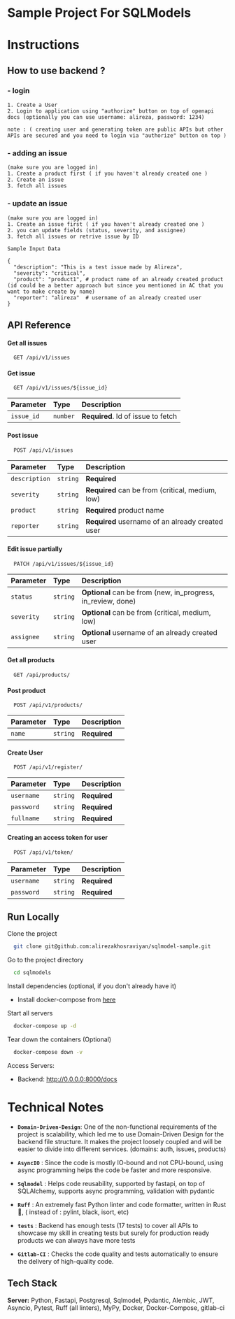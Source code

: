 
# Sample Project For SQLModels
# Instructions

## How to use backend ?

### - login

    1. Create a User
    2. Login to application using "authorize" button on top of openapi docs (optionally you can use username: alireza, password: 1234)
    
    note : ( creating user and generating token are public APIs but other APIs are secured and you need to login via "authorize" button on top )


### - adding an issue
    
    (make sure you are logged in)
    1. Create a product first ( if you haven't already created one )
    2. Create an issue
    3. fetch all issues


### - update an issue

    (make sure you are logged in)
    1. Create an issue first ( if you haven't already created one )
    2. you can update fields (status, severity, and assignee)
    3. fetch all issues or retrive issue by ID

    Sample Input Data

    {
      "description": "This is a test issue made by Alireza",
      "severity": "critical", 
      "product": "product1", # product name of an already created product (id could be a better approach but since you mentioned in AC that you want to make create by name)
      "reporter": "alireza"  # username of an already created user
    }

## API Reference

#### Get all issues

```http
  GET /api/v1/issues
```


#### Get issue

```http
  GET /api/v1/issues/${issue_id}
```

| Parameter | Type     | Description                       |
| :-------- | :------- | :-------------------------------- |
| `issue_id`      | `number` | **Required**. Id of issue to fetch |


#### Post issue

```http
  POST /api/v1/issues
```

| Parameter | Type     | Description                       |
| :-------- | :------- | :-------------------------------- |
| `description`      | `string` | **Required**|
| `severity`      | `string` | **Required** can be from (critical, medium, low)|
| `product`      | `string` | **Required** product name|
| `reporter`      | `string` | **Required** username of an already created user|


#### Edit issue partially

```http
  PATCH /api/v1/issues/${issue_id}
```

| Parameter | Type     | Description                       |
| :-------- | :------- | :-------------------------------- |
| `status`      | `string` | **Optional** can be from (new, in_progress, in_review, done)|
| `severity`      | `string` | **Optional** can be from (critical, medium, low)|
| `assignee`      | `string` | **Optional** username of an already created user|



#### Get all products

```http
  GET /api/products/
```


#### Post product

```http
  POST /api/v1/products/
```

| Parameter | Type     | Description                       |
| :-------- | :------- | :-------------------------------- |
| `name`      | `string` | **Required**|


#### Create User

```http
  POST /api/v1/register/
```

| Parameter | Type     | Description                       |
| :-------- | :------- | :-------------------------------- |
| `username`      | `string` | **Required**|
| `password`      | `string` | **Required**|
| `fullname`      | `string` | **Required**|


#### Creating an access token for user

```http
  POST /api/v1/token/
```

| Parameter | Type     | Description                       |
| :-------- | :------- | :-------------------------------- |
| `username`      | `string` | **Required**|
| `password`      | `string` | **Required**|

## Run Locally

Clone the project

```bash
  git clone git@github.com:alirezakhosraviyan/sqlmodel-sample.git
```

Go to the project directory

```bash
  cd sqlmodels
```

Install dependencies (optional, if you don't already have it)

-  Install docker-compose from [here](https://www.digitalocean.com/community/tutorials/how-to-install-and-use-docker-compose-on-ubuntu-20-04)

Start all servers

```bash
  docker-compose up -d
```

Tear down the containers (Optional)
```bash
  docker-compose down -v
```

Access Servers:

* Backend: http://0.0.0.0:8000/docs
# Technical Notes

- **`Domain-Driven-Design`**: One of the non-functional requirements of the project is scalability, which led me to use Domain-Driven Design for the backend file structure. It makes the project loosely coupled and will be easier to divide into different services. (domains: auth, issues, products)

- **`AsyncIO`** : Since the code is mostly IO-bound and not CPU-bound, using async programming helps the code be faster and more responsive.

- **`Sqlmodel`** : Helps code reusability, supported by fastapi, on top of SQLAlchemy, supports async programming, validation with pydantic

- **`Ruff`** : An extremely fast Python linter and code formatter, written in Rust 🦞, ( instead of : pylint, black, isort, etc)

- **`tests`** : Backend has enough tests (17 tests) to cover all APIs to showcase my skill in creating tests but surely for production ready products we can always have more tests

- **`Gitlab-CI`** : Checks the code quality and tests automatically to ensure the delivery of high-quality code.

## Tech Stack

**Server:** Python, Fastapi, Postgresql, Sqlmodel, Pydantic, Alembic, JWT, Asyncio, Pytest, Ruff (all linters), MyPy, Docker, Docker-Compose, gitlab-ci


